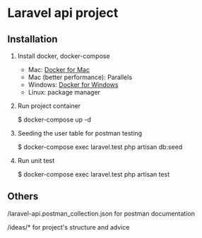 # Laravel api project

## Installation

1. Install docker, docker-compose

    - Mac: [Docker for Mac](https://docs.docker.com/docker-for-mac/)
    - Mac (better performance): Parallels
    - Windows: [Docker for Windows](https://docs.docker.com/docker-for-windows/)
    - Linux: package manager

2. Run project container

    $ docker-compose up -d

3. Seeding the user table for postman testing

    $ docker-compose exec laravel.test php artisan db:seed

4. Run unit test

    $ docker-compose exec laravel.test php artisan test

## Others

/laravel-api.postman_collection.json for postman documentation

/ideas/* for project's structure and advice